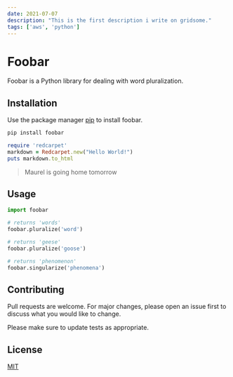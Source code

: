 ```yaml
---
date: 2021-07-07  
description: "This is the first description i write on gridsome."
tags: ['aws', 'python']
---
```


# Foobar

Foobar is a Python library for dealing with word pluralization.

## Installation

Use the package manager [pip](https://pip.pypa.io/en/stable/) to install foobar.

```bash
pip install foobar
```

```ruby
require 'redcarpet'
markdown = Redcarpet.new("Hello World!")
puts markdown.to_html
```

> Maurel is going home tomorrow 
## Usage

```python
import foobar

# returns 'words'
foobar.pluralize('word')

# returns 'geese'
foobar.pluralize('goose')

# returns 'phenomenon'
foobar.singularize('phenomena')
```

## Contributing
Pull requests are welcome. For major changes, please open an issue first to discuss what you would like to change.

Please make sure to update tests as appropriate.

## License
[MIT](https://choosealicense.com/licenses/mit/)